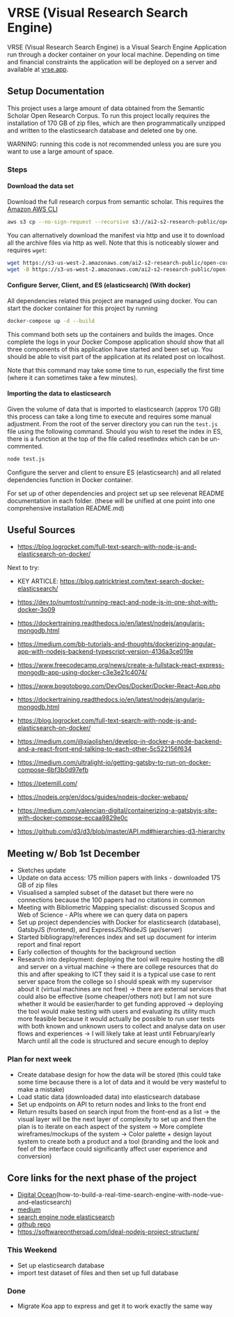 # VRSE (Visual Research Search Engine)

VRSE (Visual Research Search Engine) is a Visual Search Engine Application run through a docker container on your local machine. Depending on time and financial constraints the application will be deployed on a server and available at [vrse.app](https://vrse.app).

## Setup Documentation

This project uses a large amount of data obtained from the Semantic Scholar Open Research Corpus. To run this project locally requires the installation of 170 GB of zip files, which are then programmatically unzipped and written to the elasticsearch database and deleted one by one.

WARNING: running this code is not recommended unless you are sure you want to use a large amount of space.

### Steps

#### Download the data set

Download the full research corpus from semantic scholar. This requires the [Amazon AWS CLI](https://aws.amazon.com/cli/)

```sh
aws s3 cp --no-sign-request --recursive s3://ai2-s2-research-public/open-corpus/2020-11-06/ destinationPath
```

You can alternatively download the manifest via http and use it to download all the archive files via http as well. Note that this is noticeably slower and requires `wget`:

```sh
wget https://s3-us-west-2.amazonaws.com/ai2-s2-research-public/open-corpus/2020-11-06/manifest.txt
wget -B https://s3-us-west-2.amazonaws.com/ai2-s2-research-public/open-corpus/2020-11-06/ -i manifest.txt
```

#### Configure Server, Client, and ES (elasticsearch) (With docker)

All dependencies related this project are managed using docker. You can start the docker container for this project by running

```sh
docker-compose up -d --build
```

This command both sets up the containers and builds the images. Once complete the logs in your Docker Compose application should show that all three components of this application have started and been set up. You should be able to visit part of the application at its related post on localhost.

Note that this command may take some time to run, especially the first time (where it can sometimes take a few minutes).

#### Importing the data to elasticsearch

Given the volume of data that is imported to elasticsearch (approx 170 GB) this process can take a long time to execute and requires some manual adjustment. From the root of the server directory you can run the `test.js` file using the following command. Should you wish to reset the index in ES, there is a function at the top of the file called resetIndex which can be un-commented.

```sh
node test.js
```

Configure the server and client to ensure ES (elasticsearch) and all related dependencies function in Docker container.

For set up of other dependencies and project set up see relevenat README documentation in each folder. (these will be unified at one point into one comprehensive installation README.md)

## Useful Sources

- https://blog.logrocket.com/full-text-search-with-node-js-and-elasticsearch-on-docker/

Next to try:
- KEY ARTICLE: https://blog.patricktriest.com/text-search-docker-elasticsearch/
- https://dev.to/numtostr/running-react-and-node-js-in-one-shot-with-docker-3o09
- https://dockertraining.readthedocs.io/en/latest/nodejs/angularjs-mongodb.html
- https://medium.com/bb-tutorials-and-thoughts/dockerizing-angular-app-with-nodejs-backend-typescript-version-4136a3ce019e
- https://www.freecodecamp.org/news/create-a-fullstack-react-express-mongodb-app-using-docker-c3e3e21c4074/
- https://www.bogotobogo.com/DevOps/Docker/Docker-React-App.php
- https://dockertraining.readthedocs.io/en/latest/nodejs/angularjs-mongodb.html
- https://blog.logrocket.com/full-text-search-with-node-js-and-elasticsearch-on-docker/
- https://medium.com/@xiaolishen/develop-in-docker-a-node-backend-and-a-react-front-end-talking-to-each-other-5c522156f634
- https://medium.com/ultralight-io/getting-gatsby-to-run-on-docker-compose-6bf3b0d97efb
- https://petemill.com/
- https://nodejs.org/en/docs/guides/nodejs-docker-webapp/
- https://medium.com/valencian-digital/containerizing-a-gatsbyjs-site-with-docker-compose-eccaa9829e0c

- https://github.com/d3/d3/blob/master/API.md#hierarchies-d3-hierarchy

## Meeting w/ Bob 1st December

- Sketches update
- Update on data access: 175 million papers with links - downloaded 175 GB of zip files
- Visualised a sampled subset of the dataset but there were no connections because the 100 papers had no citations in common
- Meeting with Bibliometric Mapping specialist: discussed Scopus and Web of Science - APIs where we can query data on papers
- Set up project dependencies with Docker for elasticsearch (database), GatsbyJS (frontend), and ExpressJS/NodeJS (api/server)
- Started bibliograpy/references index and set up document for interim report and final report
- Early collection of thoughts for the background section
- Research into deployment: deploying the tool will require hosting the dB and server on a virtual machine
-> there are college resources that do this and after speaking to ICT they said it is a typical use case to rent server space from the college so I should speak with my supervisor about it (virtual machines are not free)
-> there are external services that could also be effective (some cheaper/others not) but I am not sure whether it would be easier/harder to get funding approved
-> deploying the tool would make testing with users and evaluating its utility much more feasible because it would actually be possible to run user tests with both known and unknown users to collect and analyse data on user flows and experiences
-> I will likely take at least until February/early March until all the code is structured and secure enough to deploy

### Plan for next week

- Create database design for how the data will be stored (this could take some time because there is a lot of data and it would be very wasteful to make a mistake)
- Load static data (downloaded data) into elasticsearch database
- Set up endpoints on API to return nodes and links to the front end
- Return results based on search input from the front-end as a list
-> the visual layer will be the next layer of complexity to set up and then the plan is to iterate on each aspect of the system
-> More complete wireframes/mockups of the system
-> Color palette + design layout system to create both a product and a tool (branding and the look and feel of the interface could significantly affect user experience and conversion)

## Core links for the next phase of the project

- [Digital Ocean](https://www.digitalocean.com/community/tutorials/)(how-to-build-a-real-time-search-engine-with-node-vue-and-elasticsearch)
- [medium](https://medium.com/yom-ai/rest-api-with-node-js-and-elasticsearch-1368cf9df02a)
- [search engine node elasticsearch](https://www.sitepoint.com/search-engine-node-elasticsearch/)
- [github repo](https://github.com/sitepoint-editors/node-elasticsearch-tutorial)
- https://softwareontheroad.com/ideal-nodejs-project-structure/

### This Weekend

- Set up elasticsearch database
- import test dataset of files and then set up full database

### Done

- Migrate Koa app to express and get it to work exactly the same way
